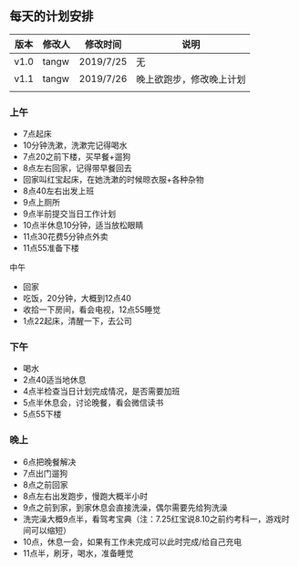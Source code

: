 ## 每天的计划安排



| 版本 | 修改人 | 修改时间  | 说明                     |
| ---- | ------ | --------- | ------------------------ |
| v1.0 | tangw  | 2019/7/25 | 无                       |
| v1.1 | tangw  | 2019/7/26 | 晚上欲跑步，修改晚上计划 |
|      |        |           |                          |



### 上午

* 7点起床
* 10分钟洗漱，洗漱完记得喝水
* 7点20之前下楼，买早餐+遛狗
* 8点左右回家，记得带早餐回去
* 回家叫红宝起床，在她洗漱的时候晾衣服+各种杂物
* 8点40左右出发上班
* 9点上厕所
* 9点半前提交当日工作计划
* 10点半休息10分钟，适当放松眼睛
* 11点30花费5分钟点外卖
* 11点55准备下楼

中午

* 回家
* 吃饭，20分钟，大概到12点40
* 收拾一下房间，看会电视，12点55睡觉
* 1点22起床，清醒一下，去公司

### 下午

* 喝水
* 2点40适当地休息
* 4点半检查当日计划完成情况，是否需要加班
* 5点半休息会，讨论晚餐，看会微信读书
* 5点55下楼

### 晚上

* 6点把晚餐解决
* 7点出门遛狗
* 8点之前回家
* 8点左右出发跑步，慢跑大概半小时
* 9点之前到家，到家休息会直接洗澡，偶尔需要先给狗洗澡
* 洗完澡大概9点半，看驾考宝典（注：7.25红宝说8.10之前约考科一，游戏时间可以缩短）
* 10点，休息一会，如果有工作未完成可以此时完成/给自己充电
* 11点半，刷牙，喝水，准备睡觉